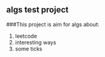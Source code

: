 ## algs test project
###This project is aim for algs about:
1. leetcode
2. interesting ways 
3. some ticks
